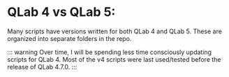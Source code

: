 # QLab 4 vs QLab 5:

Many scripts have versions written for both QLab 4 and QLab 5. These are organized into separate folders in the repo.

::: warning
Over time, I will be spending less time consciously updating scripts for QLab 4. Most of the v4 scripts were last used/tested before the release of QLab 4.7.0.
:::
